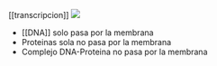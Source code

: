 [[transcripcion]]
![](https://i.imgur.com/Ek4u7hG.png)

- [[DNA]] solo pasa por la membrana
- Proteinas sola no pasa por la membrana
- Complejo DNA-Proteina no pasa por la membrana 